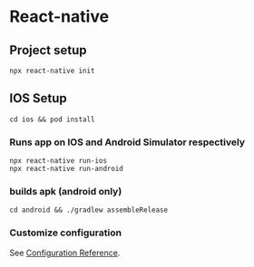 # React-native

## Project setup
```
npx react-native init
```
## IOS Setup
```
cd ios && pod install
```
### Runs app on IOS and Android Simulator respectively
```
npx react-native run-ios
npx react-native run-android
```


### builds apk (android only)
```
cd android && ./gradlew assembleRelease
```

### Customize configuration
See [Configuration Reference]("https://reactnative.dev/").
